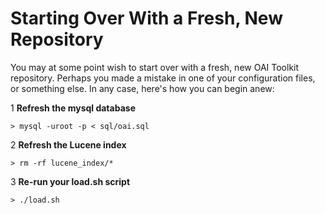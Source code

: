 # Starting Over With a Fresh, New Repository #

You may at some point wish to start over with a fresh, new OAI Toolkit repository.  Perhaps you made a mistake in one of your configuration files, or something else.  In any case, here's how you can begin anew:

1 **Refresh the mysql database**

```
> mysql -uroot -p < sql/oai.sql
```

2 **Refresh the Lucene index**

```
> rm -rf lucene_index/*
```

3 **Re-run your load.sh script**

```
> ./load.sh
```